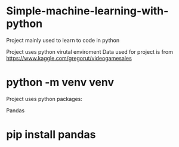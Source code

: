 # Simple-machine-learning-with-python

Project mainly used to learn to code in python


Project uses python virutal enviroment
Data used for project is from
https://www.kaggle.com/gregorut/videogamesales

# python -m venv venv
Project uses python packages: 

Pandas
# pip install pandas